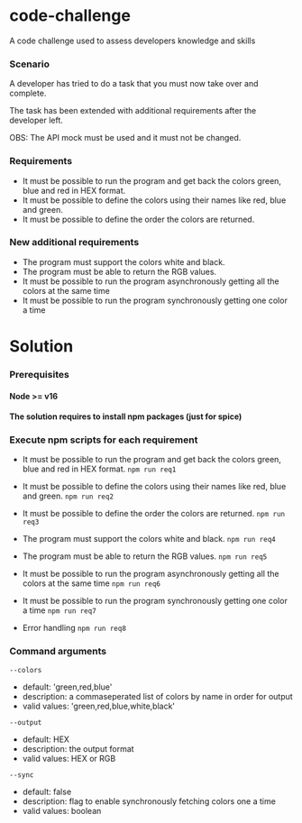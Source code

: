 # code-challenge
A code challenge used to assess developers knowledge and skills

### Scenario
A developer has tried to do a task that you must now take over and complete.

The task has been extended with additional requirements after the developer left.

OBS: The API mock must be used and it must not be changed.

### Requirements
- It must be possible to run the program and get back the colors green, blue and red in HEX format.
- It must be possible to define the colors using their names like red, blue and green.
- It must be possible to define the order the colors are returned.

### New additional requirements
- The program must support the colors white and black.
- The program must be able to return the RGB values.
- It must be possible to run the program asynchronously getting all the colors at the same time
- It must be possible to run the program synchronously getting one color a time

# Solution

### Prerequisites
#### Node >= v16
#### The solution requires to install npm packages (just for spice)

### Execute npm scripts for each requirement
- It must be possible to run the program and get back the colors green, blue and red in HEX format.
`npm run req1`

- It must be possible to define the colors using their names like red, blue and green.
`npm run req2`

- It must be possible to define the order the colors are returned.
`npm run req3`

- The program must support the colors white and black.
`npm run req4`

- The program must be able to return the RGB values.
`npm run req5`

- It must be possible to run the program asynchronously getting all the colors at the same time
`npm run req6`

- It must be possible to run the program synchronously getting one color a time
`npm run req7`

- Error handling
`npm run req8`


### Command arguments

`--colors`
- default: 'green,red,blue'
- description: a commaseperated list of colors by name in order for output
- valid values: 'green,red,blue,white,black'

`--output`
- default: HEX
- description: the output format 
- valid values: HEX or RGB

`--sync`
- default: false
- description: flag to enable synchronously fetching colors one a time
- valid values: boolean